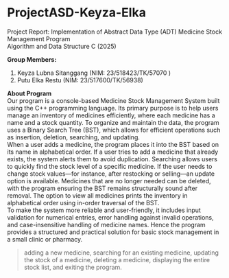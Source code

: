 # ProjectASD-Keyza-Elka
Project Report: Implementation of Abstract Data Type (ADT) Medicine Stock Management Program \
Algorithm and Data Structure C (2025)

**Group Members:**
1. Keyza Lubna Sitanggang (NIM: 23/518423/TK/57070 )
2. Putu Elka Restu (NIM: 23/517600/TK/56938)

**About Program** \
Our program is a console-based Medicine Stock Management System built using the C++ programming language. Its primary purpose is to help users manage an inventory of medicines efficiently, where each medicine has a name and a stock quantity. To organize and maintain the data, the program uses a Binary Search Tree (BST), which allows for efficient operations such as insertion, deletion, searching, and updating. \
When a user adds a medicine, the program places it into the BST based on its name in alphabetical order. If a user tries to add a medicine that already exists, the system alerts them to avoid duplication. Searching allows users to quickly find the stock level of a specific medicine. If the user needs to change stock values—for instance, after restocking or selling—an update option is available. Medicines that are no longer needed can be deleted, with the program ensuring the BST remains structurally sound after removal. The option to view all medicines prints the inventory in alphabetical order using  in-order traversal of the BST. \
To make the system more reliable and user-friendly, it includes input validation for numerical entries, error handling against invalid operations, and case-insensitive handling of medicine names. Hence the program provides a structured and practical solution for basic stock management in a small clinic or pharmacy. 


> adding a new medicine,
> searching for an existing medicine,
> updating the stock of a medicine,
> deleting a medicine,
> displaying the entire stock list, and
> exiting the program. 
